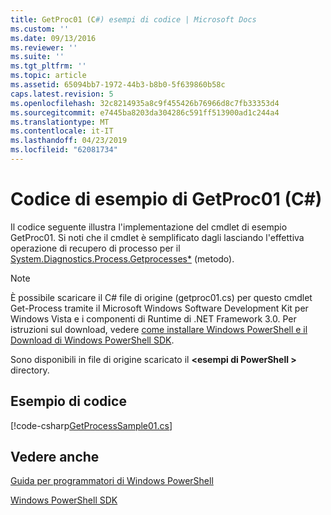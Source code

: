 ```yaml
---
title: GetProc01 (C#) esempi di codice | Microsoft Docs
ms.custom: ''
ms.date: 09/13/2016
ms.reviewer: ''
ms.suite: ''
ms.tgt_pltfrm: ''
ms.topic: article
ms.assetid: 65094bb7-1972-44b3-b8b0-5f639860b58c
caps.latest.revision: 5
ms.openlocfilehash: 32c8214935a8c9f455426b76966d8c7fb33353d4
ms.sourcegitcommit: e7445ba8203da304286c591ff513900ad1c244a4
ms.translationtype: MT
ms.contentlocale: it-IT
ms.lasthandoff: 04/23/2019
ms.locfileid: "62081734"
---
```

# <a name="getproc01-c-sample-code"></a>Codice di esempio di GetProc01 (C#)

Il codice seguente illustra l'implementazione del cmdlet di esempio GetProc01. Si noti che il cmdlet è semplificato dagli lasciando l'effettiva operazione di recupero di processo per il [System.Diagnostics.Process.Getprocesses*](/dotnet/api/System.Diagnostics.Process.GetProcesses) (metodo).

> [!NOTE]
> È possibile scaricare il C# file di origine (getproc01.cs) per questo cmdlet Get-Process tramite il Microsoft Windows Software Development Kit per Windows Vista e i componenti di Runtime di .NET Framework 3.0. Per istruzioni sul download, vedere [come installare Windows PowerShell e il Download di Windows PowerShell SDK](/powershell/developer/installing-the-windows-powershell-sdk).
>
> Sono disponibili in file di origine scaricato il  **\<esempi di PowerShell >** directory.

## <a name="code-sample"></a>Esempio di codice

[!code-csharp[GetProcessSample01.cs](../../powershell-sdk-samples/SDK-2.0/csharp/GetProcessSample01/GetProcessSample01.cs#L11-L126 "GetProcessSample01.cs")]

## <a name="see-also"></a>Vedere anche

[Guida per programmatori di Windows PowerShell](./windows-powershell-programmer-s-guide.md)

[Windows PowerShell SDK](../windows-powershell-reference.md)
